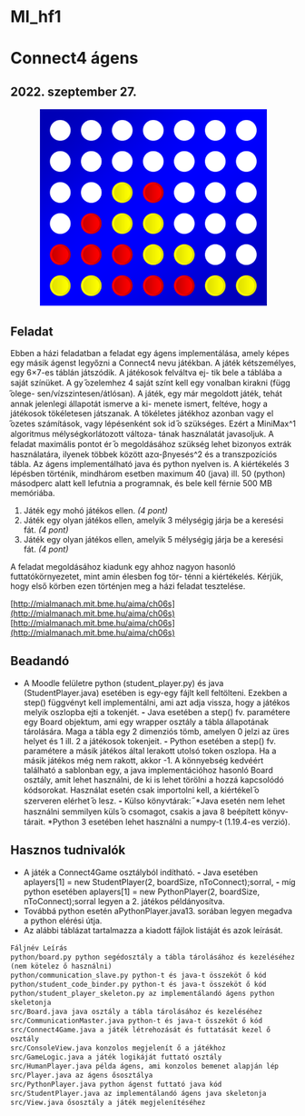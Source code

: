 # MI_hf1
# Connect4 ágens

## 2022. szeptember 27.

<p align="center">
  <img src="image.png" width="400" />
</p>

## Feladat

Ebben a házi feladatban a feladat egy ágens implementálása, amely képes egy másik ágenst legyőzni a
Connect4 nevu játékban. A játék kétszemélyes, egy 6×7-es táblán játszódik. A játékosok felváltva ej-
tik bele a táblába a saját színüket. A gy ̋ozelemhez 4 saját színt kell egy vonalban kirakni (függ ̋olege-
sen/vízszintesen/átlósan). A játék, egy már megoldott játék, tehát annak jelenlegi állapotát ismerve a ki-
menete ismert, feltéve, hogy a játékosok tökéletesen játszanak. A tökéletes játékhoz azonban vagy el ̋ozetes
számítások, vagy lépésenként sok id ̋o szükséges. Ezért a MiniMax^1 algoritmus mélységkorlátozott változa-
tának használatát javasoljuk. A feladat maximális pontot ér ̋o megoldásához szükség lehet bizonyos extrák
használatára, ilyenek többek között azα-βnyesés^2 és a transzpozíciós tábla.
Az ágens implementálható java és python nyelven is. A kiértékelés 3 lépésben történik, mindhárom esetben
maximum 40 (java) ill. 50 (python) másodperc alatt kell lefutnia a programnak, és bele kell férnie 500 MB
memóriába.

1. Játék egy mohó játékos ellen. _(4 pont)_
2. Játék egy olyan játékos ellen, amelyik 3 mélységig járja be a keresési fát. _(4 pont)_
3. Játék egy olyan játékos ellen, amelyik 5 mélységig járja be a keresési fát. _(4 pont)_

A feladat megoldásához kiadunk egy ahhoz nagyon hasonló futtatókörnyezetet, mint amin élesben fog tör-
ténni a kiértékelés. Kérjük, hogy első körben ezen történjen meg a házi feladat tesztelése.

[http://mialmanach.mit.bme.hu/aima/ch06s](http://mialmanach.mit.bme.hu/aima/ch06s)
<br>
[http://mialmanach.mit.bme.hu/aima/ch06s](http://mialmanach.mit.bme.hu/aima/ch06s)


## Beadandó

- A Moodle felületre python (student_player.py) és java (StudentPlayer.java) esetében is egy-egy
    fájlt kell feltölteni. Ezekben a step() függvényt kell implementálni, ami azt adja vissza, hogy a játékos
    melyik oszlopba ejti a tokenjét.
       **-** Java esetében a step() fv. paramétere egy Board objektum, ami egy wrapper osztály a tábla
          állapotának tárolására. Maga a tábla egy 2 dimenziós tömb, amelyen 0 jelzi az üres helyet és 1
          ill. 2 a játékosok tokenjeit.
       **-** Python esetében a step() fv. paramétere a másik játékos által lerakott utolsó token oszlopa. Ha
          a másik játékos még nem rakott, akkor -1. A könnyebség kedvéért található a sablonban egy, a
          java implementációhoz hasonló Board osztály, amit lehet használni, de ki is lehet törölni a hozzá
          kapcsolódó kódsorokat. Használat esetén csak importolni kell, a kiértékel ̋o szerveren elérhet ̋o
          lesz.
       **-** Külso könyvtárak: ̋
          *Java esetén nem lehet használni semmilyen küls ̋o csomagot, csakis a java 8 beépített könyv-
             tárait.
          *Python 3 esetében lehet használni a numpy-t (1.19.4-es verzió).

## Hasznos tudnivalók

- A játék a Connect4Game osztályból indítható.
    **-** Java esetében aplayers[1] = new StudentPlayer(2, boardSize, nToConnect);sorral,
    **-** míg python esetében aplayers[1] = new PythonPlayer(2, boardSize, nToConnect);sorral
       legyen a 2. játékos példányosítva.
- Továbbá python esetén aPythonPlayer.java13. sorában legyen megadva a python elérési útja.
- Az alábbi táblázat tartalmazza a kiadott fájlok listáját és azok leírását.

```
Fáljnév Leírás
python/board.py python segédosztály a tábla tárolásához és kezeléséhez
(nem kötelez ̋o használni)
python/communication_slave.py python-t és java-t összeköt ̋o kód
python/student_code_binder.py python-t és java-t összeköt ̋o kód
python/student_player_skeleton.py az implementálandó ágens python skeletonja
src/Board.java java osztály a tábla tárolásához és kezeléséhez
src/CommunicationMaster.java python-t és java-t összeköt ̋o kód
src/Connect4Game.java a játék létrehozását és futtatását kezel ̋o osztály
src/ConsoleView.java konzolos megjelenít ̋o a játékhoz
src/GameLogic.java a játék logikáját futtató osztály
src/HumanPlayer.java példa ágens, ami konzolos bemenet alapján lép
src/Player.java az ágens ̋ososztálya
src/PythonPlayer.java python ágenst futtató java kód
src/StudentPlayer.java az implementálandó ágens java skeletonja
src/View.java ̋ososztály a játék megjelenítéséhez
```


